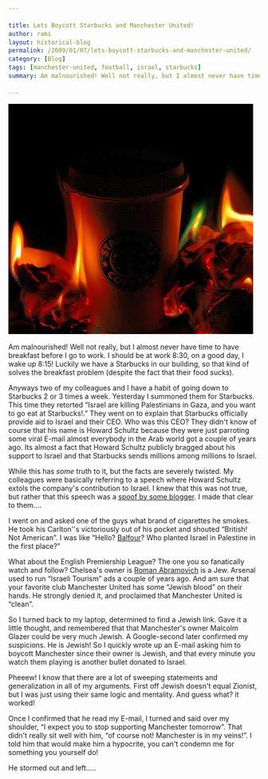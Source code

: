 ```yaml
---

title: Lets Boycott Starbucks and Manchester United!
author: rami
layout: historical-blog 
permalink: /2009/01/07/lets-boycott-starbucks-and-manchester-united/
category: [Blog]
tags: [manchester-united, football, israel, starbucks]
summary: Am malnourished! Well not really, but I almost never have time to have breakfast before I go to work. I should be at work 8:30, on a good day, I wake up 8:15! Luckily we have a Starbucks in our building, so that kind of solves the breakfast problem (despite the fact that their food sucks).

---
```


![Let's boycott starbucks and manchester united](/assets/images/content/blog/lets-boycott-starbucs-and-manchester-united.jpg)

Am malnourished! Well not really, but I almost never have time to have breakfast before I go to work. I should be at work 8:30, on a good day, I wake up 8:15! Luckily we have a Starbucks in our building, so that kind of solves the breakfast problem (despite the fact that their food sucks).

Anyways two of my colleagues and I have a habit of going down to Starbucks 2 or 3 times a week. Yesterday I summoned them for Starbucks. This time they retorted “Israel are killing Palestinians in Gaza, and you want to go eat at Starbucks!.” They went on to explain that Starbucks officially provide aid to Israel and their CEO. Who was this CEO? They didn't know of course that his name is Howard Schultz because they were just parroting some viral E-mail almost everybody in the Arab world got a couple of years ago. Its almost a fact that Howard Schultz publicly bragged about his support to Israel and that Starbucks sends millions among millions to Israel.

While this has *some* truth to it, but the facts are severely twisted. My colleagues were basically referring to a speech where Howard Schultz extols the company's contribution to Israel. I knew that this was not true, but rather that this speech was a [spoof by some blogger](http://www.snopes.com/politics/israel/schultz.asp). I made that clear to them….

I went on and asked one of the guys what brand of cigarettes he smokes. He took his Carlton''s victoriously out of his pocket and shouted “British! Not American”. I was like “Hello? [Balfour](http://en.wikipedia.org/wiki/Balfour_Declaration_of_1917)? Who planted Israel in Palestine in the first place?”

What about the English Premiership League? The one you so fanatically watch and follow? Chelsea's owner is [Roman Abramovich](http://en.wikipedia.org/wiki/Roman_Abramovich) is a Jew. Arsenal used to run “Israeli Tourism” ads a couple of years ago. And am sure that your favorite club Manchester United has some “Jewish blood” on their hands. He strongly denied it, and proclaimed that Manchester United is “clean”.

So I turned back to my laptop, determined to find a Jewish link. Gave it a little thought, and remembered that that Manchester's owner Malcolm Glazer could be very much Jewish. A Google-second later confirmed my suspicions. He is Jewish! So I quickly wrote up an E-mail asking him to boycott Manchester since their owner is Jewish, and that every minute you watch them playing is another bullet donated to Israel.

Pheeew! I know that there are a lot of sweeping statements and generalization in all of my arguments. First off Jewish doesn't equal Zionist, but I was just using their same logic and mentality. And guess what? it worked!

Once I confirmed that he read my E-mail, I turned and said over my shoulder, “I expect you to stop supporting Manchester tomorrow”. That didn't really sit well with him, “of course not! Manchester is in my veins!”. I told him that would make him a hypocrite, you can't condemn me for something you yourself do!

He stormed out and left…..
